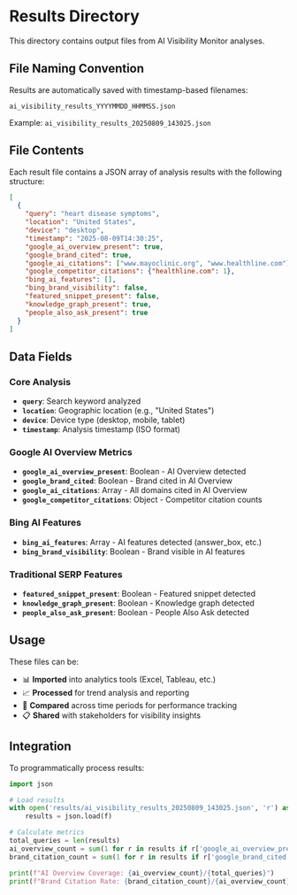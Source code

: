 # Results Directory

This directory contains output files from AI Visibility Monitor analyses.

## File Naming Convention

Results are automatically saved with timestamp-based filenames:
```
ai_visibility_results_YYYYMMDD_HHMMSS.json
```

Example: `ai_visibility_results_20250809_143025.json`

## File Contents

Each result file contains a JSON array of analysis results with the following structure:

```json
[
  {
    "query": "heart disease symptoms",
    "location": "United States",
    "device": "desktop", 
    "timestamp": "2025-08-09T14:30:25",
    "google_ai_overview_present": true,
    "google_brand_cited": true,
    "google_ai_citations": ["www.mayoclinic.org", "www.healthline.com"],
    "google_competitor_citations": {"healthline.com": 1},
    "bing_ai_features": [],
    "bing_brand_visibility": false,
    "featured_snippet_present": false,
    "knowledge_graph_present": true,
    "people_also_ask_present": true
  }
]
```

## Data Fields

### Core Analysis
- **`query`**: Search keyword analyzed
- **`location`**: Geographic location (e.g., "United States")
- **`device`**: Device type (desktop, mobile, tablet)
- **`timestamp`**: Analysis timestamp (ISO format)

### Google AI Overview Metrics
- **`google_ai_overview_present`**: Boolean - AI Overview detected
- **`google_brand_cited`**: Boolean - Brand cited in AI Overview
- **`google_ai_citations`**: Array - All domains cited in AI Overview
- **`google_competitor_citations`**: Object - Competitor citation counts

### Bing AI Features
- **`bing_ai_features`**: Array - AI features detected (answer_box, etc.)
- **`bing_brand_visibility`**: Boolean - Brand visible in AI features

### Traditional SERP Features
- **`featured_snippet_present`**: Boolean - Featured snippet detected
- **`knowledge_graph_present`**: Boolean - Knowledge graph detected  
- **`people_also_ask_present`**: Boolean - People Also Ask detected

## Usage

These files can be:
- 📊 **Imported** into analytics tools (Excel, Tableau, etc.)
- 📈 **Processed** for trend analysis and reporting
- 🔄 **Compared** across time periods for performance tracking
- 📋 **Shared** with stakeholders for visibility insights

## Integration

To programmatically process results:

```python
import json

# Load results
with open('results/ai_visibility_results_20250809_143025.json', 'r') as f:
    results = json.load(f)

# Calculate metrics
total_queries = len(results)
ai_overview_count = sum(1 for r in results if r['google_ai_overview_present'])
brand_citation_count = sum(1 for r in results if r['google_brand_cited'])

print(f"AI Overview Coverage: {ai_overview_count}/{total_queries}")
print(f"Brand Citation Rate: {brand_citation_count}/{ai_overview_count}")
```
